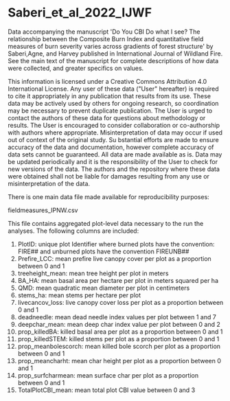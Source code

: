 # Saberi_et_al_2022_IJWF
Data accompanying the manuscript 'Do You CBI Do what I see? The relationship between the Composite Burn Index and quantitative field measures of  burn severity varies across gradients of forest structure' by Saberi,Agne, and Harvey published in International Journal of Wildland Fire. See the main text of the manuscript for complete descriptions of how data were collected, and greater specifics on values.


This information is licensed under a Creative Commons Attribution 4.0 International License. 
Any user of these data ("User" hereafter) is required to cite it appropriately in any publication that results from its use. 
These data may be actively used by others for ongoing research, so coordination may be necessary to prevent duplicate publication.
 The User is urged to contact the authors of these data for questions about methodology or results. 
The User is encouraged to consider collaboration or co-authorship with authors where appropriate. 
Misinterpretation of data may occur if used out of context of the original study. Su
bstantial efforts are made to ensure accuracy of the data and documentation, however complete accuracy of data sets cannot be guaranteed.
All data are made available as is. Data may be updated periodically and it is the responsibility of the User to check for new versions of the data.
The authors and the repository where these data were obtained shall not be liable for damages resulting from any use or misinterpretation of the data.

There is one main data file made available for reproducibility purposes:

fieldmeasures_IPNW.csv

This file contains aggregated plot-level data necessary to the run the analyses. The following columns are included:

1. PlotID: unique plot Identifier where burned plots have the convention: FIRE## and unburned plots have the convention FIREUNB##
2. Prefire_LCC: mean prefire live canopy cover per plot as a proportion between 0 and 1
3. treeheight_mean: mean tree height per plot in meters
4. BA_HA: mean basal area per hectare per plot in meters squared per ha
5. QMD: mean quadratic mean diameter per plot in centimeters
6. stems_ha: mean stems per hectare per plot 
7. livecancov_loss: live canopy cover loss per plot as a proportion between 0 and 1
8. deadneedle: mean dead needle index values per plot between 1 and 7
9. deepchar_mean: mean deep char index value per plot between 0 and 2
10. prop_killedBA:  killed basal area per plot as a proportion between 0 and 1
11. prop_killedSTEM: killed stems per plot as a proportion between 0 and 1
12. prop_meanbolescorch: mean killed bole scorch per plot as a proportion between 0 and 1
13. prop_meancharht: mean char height per plot as a proportion between 0 and 1   
14. prop_surfcharmean: mean surface char per plot as a proportion between 0 and 1
15. TotalPlotCBI_mean: mean total plot CBI value between 0 and 3 

